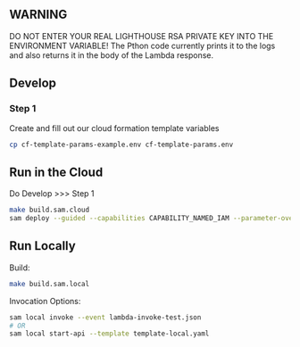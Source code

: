 ## WARNING

DO NOT ENTER YOUR REAL LIGHTHOUSE RSA PRIVATE KEY INTO THE ENVIRONMENT VARIABLE! The Pthon code currently prints it to the logs and also returns it in the body of the Lambda response.

## Develop

### Step 1
Create and fill out our cloud formation template variables
```sh
cp cf-template-params-example.env cf-template-params.env
```

## Run in the Cloud

Do Develop >>> Step 1

```sh
make build.sam.cloud
sam deploy --guided --capabilities CAPABILITY_NAMED_IAM --parameter-overrides $(cat cf-template-params.env)
```

## Run Locally

Build:
```sh
make build.sam.local
```

Invocation Options:
```sh
sam local invoke --event lambda-invoke-test.json
# OR
sam local start-api --template template-local.yaml
```
